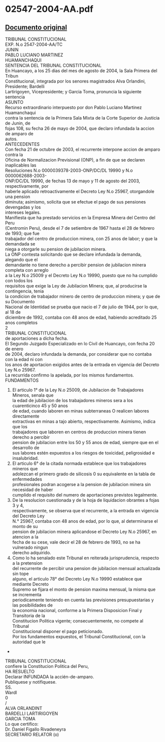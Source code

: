 
02547-2004-AA.pdf
=================
  
[Documento original](https://tc.gob.pe/jurisprudencia/2004/02547-2004-AA.pdf)  
---  
TRIBUNAL CONSTITUCIONAL  
EXP. N.o 2547-2004-AA/TC  
JUNIN  
PABLO LUCIANO MARTINEZ  
HUAMANCHAQUI  
SENTENCIA DEL TRIBUNAL CONSTITUCIONAL  
En Huancayo, a los 25 dias del mes de agosto de 2004, la Sala Primera del Tribun  
Constitucional, integrada por los senores magistrados Alva Orlandini, Presidente; Bardelli  
Lartirigoyen, Vicepresidente; y Garcia Toma, pronuncia la siguiente sentencia  
ASUNTO  
Recurso extraordinario interpuesto por don Pablo Luciano Martinez Huamanchaqui  
contra la sentencia de la Primera Sala Mixta de la Corte Superior de Justicia de Junin, de  
fojas 108, su fecha 26 de mayo de 2004, que declaro infundada la accion de amparo de  
autos.  
ANTECEDENTES  
Con fecha 21 de octubre de 2003, el recurrente interpone accion de amparo contra la  
Oficina de Normalizacion Previsional (ONP), a fin de que se declaren inaplicables las  
Resoluciones N.o 0000039378-2003-ONP/DC/DL 19990 y N.o 0000062688-2003-  
ONP/DC/DL 19990, de fechas 13 de mayo y 11 de agosto del 2003, respectivamente, por  
haberle aplicado retroactivamente el Decreto Ley N.o 25967, otorgandole una pension  
diminuta; asimismo, solicita que se efectue el pago de sus pensiones devengadas y los  
intereses legales.  
Manifiesta que ha prestado servicios en la Empresa Minera del Centro del Peru  
(Centromin Peru), desde el 7 de setiembre de 1967 hasta el 28 de febrero de 1993; que fue  
trabajador del centro de produccion minera, con 25 anos de labor; y que la demandada se  
niega a otorgarle su pension de jubilacion minera.  
La ONP contesta solicitando que se declare infundada la demanda, alegando que el  
demandante no tiene derecho a percibir pension de jubilacion minera completa con arreglo  
a la Ley N.o 25009 y el Decreto Ley N.o 19990, puesto que no ha cumplido con todos los  
requisitos que exige la Ley de Jubilacion Minera; que, al producirse la contingencia, tenia  
la condicion de trabajador minero de centro de produccion minera; y que de su Documento  
Nacional de Identidad se prueba que nacio el 7 de julio de 1944, por lo que, al 18 de  
diciembre de 1992, contaba con 48 anos de edad, habiendo acreditado 25 anos completos  
2  
TRIBUNAL CONSTITUCIONAL  
de aportaciones a dicha fecha.  
El Segundo Juzgado Especializado en lo Civil de Huancayo, con fecha 20 de enero  
de 2004, declaro infundada la demanda, por considerar que no contaba con la edad ni con  
los anos de aportacion exigidos antes de la entrada en vigencia del Decreto Ley N.o 25967.  
La recurrida confirmo la apelada, por los mismos fundamentos.  
FUNDAMENTOS  
1. El articulo 1° de la Ley N.o 25009, de Jubilacion de Trabajadores Mineros, senala que  
la edad de jubilacion de los trabajadores mineros sera a los cuarenticinco 45 y 50 anos  
de edad, cuando laboren en minas subterraneas O realicen labores directamente  
extractivas en minas a tajo abierto, respectivamente. Asimismo, indica que los  
trabajadores que laboren en centros de produccion minera tienen derecho a percibir  
pension de jubilacion entre los 50 y 55 anos de edad, siempre que en el desarrollo de  
sus labores estén expuestos a los riesgos de toxicidad, peligrosidad e insalubridad.  
2. El articulo 6° de la citada normada establece que los trabajadores mineros que  
adolezcan el primero grado de silicosis 0 su equivalente en la tabla de enfermedades  
profesionales podran acogerse a la pension de jubilacion minera sin necesidad de haber  
cumplido el requisito del numero de aportaciones previstos legalmente.  
3. De la resolucion cuestionada y de la hoja de liquidacion obrantes a fojas 3 y 4,  
respectivamente, se observa que el recurrente, a la entrada en vigencia del Decreto Ley  
N.° 25967, contaba con 48 anos de edad, por lo que, al determinarse el monto de su  
pension de jubilacion minera aplicandose el Decreto Ley N.o 25967, en atencion a la  
fecha de su cese, vale decir el 28 de febrero de 1993, no se ha vulnerado ningun  
derecho adquirido.  
4. Como lo ha senalado este Tribunal en reiterada jurisprudencia, respecto a la pretension  
del recurrente de percibir una pension de jubilacion mensual actualizada sin tope  
alguno, el articulo 78° del Decreto Ley N.o 19990 establece que mediante Decreto  
Supremo se fijara el monto de pension maxima mensual, la misma que se incrementa  
periodicamente teniendo en cuenta las previsiones presupuestarias y las posibilidades de  
la economia nacional, conforme a la Primera Disposicion Final y Transitoria de la  
Constitucion Politica vigente; consecuentemente, no compete al Tribunal  
Constitucional disponer el pago peticionado.  
Por los fundamentos expuestos, el Tribunal Constitucional, con la autoridad que le  
-  
TRIBUNAL CONSTITUCIONAL  
confiere la Constitucion Politica del Peru,  
HA RESUELTO  
Declarar INFUNDADA la accién-de-amparo.  
Publiquese y notifiquese.  
SS.  
Wardl  
0  
/  
ALVA ORLANDINT  
BARDELLI LARTIRIGOYEN  
GARCIA TOMA  
Lo que certifico:  
Dr. Daniel Figallo Rivadeneyra  
SECRETARIO RELATOR (o)